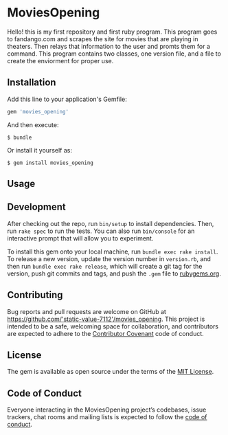 # MoviesOpening

Hello! this is my first repository and first ruby program. 
This program goes to fandango.com and scrapes the site for movies that are playing in theaters.
Then relays that information to the user and promts them for a command.
This program contains two classes, one version file, and a file to create the enviorment for 
proper use.

## Installation

Add this line to your application's Gemfile:

```ruby
gem 'movies_opening'
```

And then execute:

    $ bundle

Or install it yourself as:

    $ gem install movies_opening

## Usage



## Development

After checking out the repo, run `bin/setup` to install dependencies. Then, run `rake spec` to run the tests. You can also run `bin/console` for an interactive prompt that will allow you to experiment.

To install this gem onto your local machine, run `bundle exec rake install`. To release a new version, update the version number in `version.rb`, and then run `bundle exec rake release`, which will create a git tag for the version, push git commits and tags, and push the `.gem` file to [rubygems.org](https://rubygems.org).

## Contributing

Bug reports and pull requests are welcome on GitHub at https://github.com/'static-value-7112'/movies_opening. This project is intended to be a safe, welcoming space for collaboration, and contributors are expected to adhere to the [Contributor Covenant](http://contributor-covenant.org) code of conduct.

## License

The gem is available as open source under the terms of the [MIT License](https://opensource.org/licenses/MIT).

## Code of Conduct

Everyone interacting in the MoviesOpening project’s codebases, issue trackers, chat rooms and mailing lists is expected to follow the [code of conduct](https://github.com/'static-value-7112'/movies_opening/blob/master/CODE_OF_CONDUCT.md).

